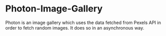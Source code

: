 # Photon-Image-Gallery
Photon is an image gallery which uses the data fetched from Pexels API in order to fetch random images. It does so in an asynchronous way.

